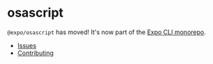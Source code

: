 # osascript

`@expo/osascript` has moved! It's now part of the [Expo CLI monorepo](https://github.com/expo/expo-cli).

- [Issues](https://github.com/expo/expo-cli/issues)
- [Contributing](https://github.com/expo/expo-cli/blob/master/CONTRIBUTING.md)
